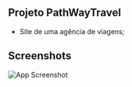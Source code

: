## Projeto PathWayTravel

 - Site de uma agência de viagens;

 ## Screenshots

![App Screenshot](/images/screencapture-127-0-0-1-5500-index-html-2023-03-13-04_34_03.png)